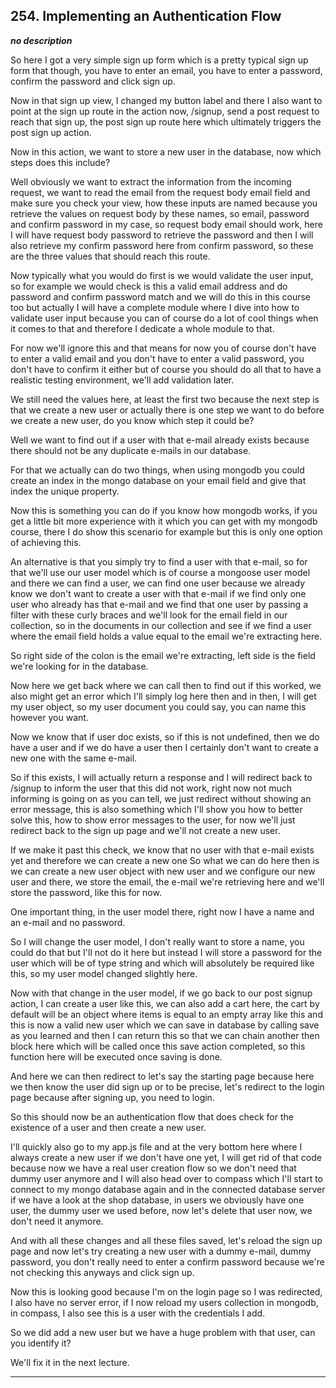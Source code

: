 ## 254. Implementing an Authentication Flow

<strong><em>no description</em></strong>

So here I got a very simple sign up form which is a pretty typical sign up form
that though, you have to enter an email, you have to enter a password, confirm
the password and click sign up. 

Now in that sign up view, I changed my button label and there I also want to
point at the sign up route in the action now, /signup, send a post request to
reach that sign up, the post sign up route here which ultimately triggers the
post sign up action. 

Now in this action, we want to store a new user in the database, now which steps
does this include? 

Well obviously we want to extract the information from the incoming request, we
want to read the email from the request body email field and make sure you check
your view, how these inputs are named because you retrieve the values on request
body by these names, so email, password and confirm password in my case, so
request body email should work, here I will have request body password to
retrieve the password and then I will also retrieve my confirm password here
from confirm password, so these are the three values that should reach this
route. 

Now typically what you would do first is we would validate the user input, so
for example we would check is this a valid email address and do password and
confirm password match and we will do this in this course too but actually I
will have a complete module where I dive into how to validate user input because
you can of course do a lot of cool things when it comes to that and therefore I
dedicate a whole module to that. 

For now we'll ignore this and that means for now you of course don't have to
enter a valid email and you don't have to enter a valid password, you don't have
to confirm it either but of course you should do all that to have a realistic
testing environment, we'll add validation later. 

We still need the values here, at least the first two because the next step is
that we create a new user or actually there is one step we want to do before we
create a new user, do you know which step it could be? 

Well we want to find out if a user with that e-mail already exists because there
should not be any duplicate e-mails in our database. 

For that we actually can do two things, when using mongodb you could create an
index in the mongo database on your email field and give that index the unique
property. 

Now this is something you can do if you know how mongodb works, if you get a
little bit more experience with it which you can get with my mongodb course,
there I do show this scenario for example but this is only one option of
achieving this. 

An alternative is that you simply try to find a user with that e-mail, so for
that we'll use our user model which is of course a mongoose user model and there
we can find a user, we can find one user because we already know we don't want
to create a user with that e-mail if we find only one user who already has that
e-mail and we find that one user by passing a filter with these curly braces and
we'll look for the email field in our collection, so in the documents in our
collection and see if we find a user where the email field holds a value equal
to the email we're extracting here. 

So right side of the colon is the email we're extracting, left side is the field
we're looking for in the database. 

Now here we get back where we can call then to find out if this worked, we also
might get an error which I'll simply log here then and in then, I will get my
user object, so my user document you could say, you can name this however you
want. 

Now we know that if user doc exists, so if this is not undefined, then we do
have a user and if we do have a user then I certainly don't want to create a new
one with the same e-mail. 

So if this exists, I will actually return a response and I will redirect back to
/signup to inform the user that this did not work, right now not much informing
is going on as you can tell, we just redirect without showing an error message,
this is also something which I'll show you how to better solve this, how to show
error messages to the user, for now we'll just redirect back to the sign up page
and we'll not create a new user. 

If we make it past this check, we know that no user with that e-mail exists yet
and therefore we can create a new one So what we can do here then is we can
create a new user object with new user and we configure our new user and there,
we store the email, the e-mail we're retrieving here and we'll store the
password, like this for now. 

One important thing, in the user model there, right now I have a name and an
e-mail and no password. 

So I will change the user model, I don't really want to store a name, you could
do that but I'll not do it here but instead I will store a password for the user
which will be of type string and which will absolutely be required like this, so
my user model changed slightly here. 

Now with that change in the user model, if we go back to our post signup action,
I can create a user like this, we can also add a cart here, the cart by default
will be an object where items is equal to an empty array like this and this is
now a valid new user which we can save in database by calling save as you
learned and then I can return this so that we can chain another then block here
which will be called once this save action completed, so this function here will
be executed once saving is done. 

And here we can then redirect to let's say the starting page because here we
then know the user did sign up or to be precise, let's redirect to the login
page because after signing up, you need to login. 

So this should now be an authentication flow that does check for the existence
of a user and then create a new user. 

I'll quickly also go to my app.js file and at the very bottom here where I
always create a new user if we don't have one yet, I will get rid of that code
because now we have a real user creation flow so we don't need that dummy user
anymore and I will also head over to compass which I'll start to connect to my
mongo database again and in the connected database server if we have a look at
the shop database, in users we obviously have one user, the dummy user we used
before, now let's delete that user now, we don't need it anymore. 

And with all these changes and all these files saved, let's reload the sign up
page and now let's try creating a new user with a dummy e-mail, dummy password,
you don't really need to enter a confirm password because we're not checking
this anyways and click sign up. 

Now this is looking good because I'm on the login page so I was redirected, I
also have no server error, if I now reload my users collection in mongodb, in
compass, I also see this is a user with the credentials I add. 

So we did add a new user but we have a huge problem with that user, can you
identify it? 

We'll fix it in the next lecture. 

---